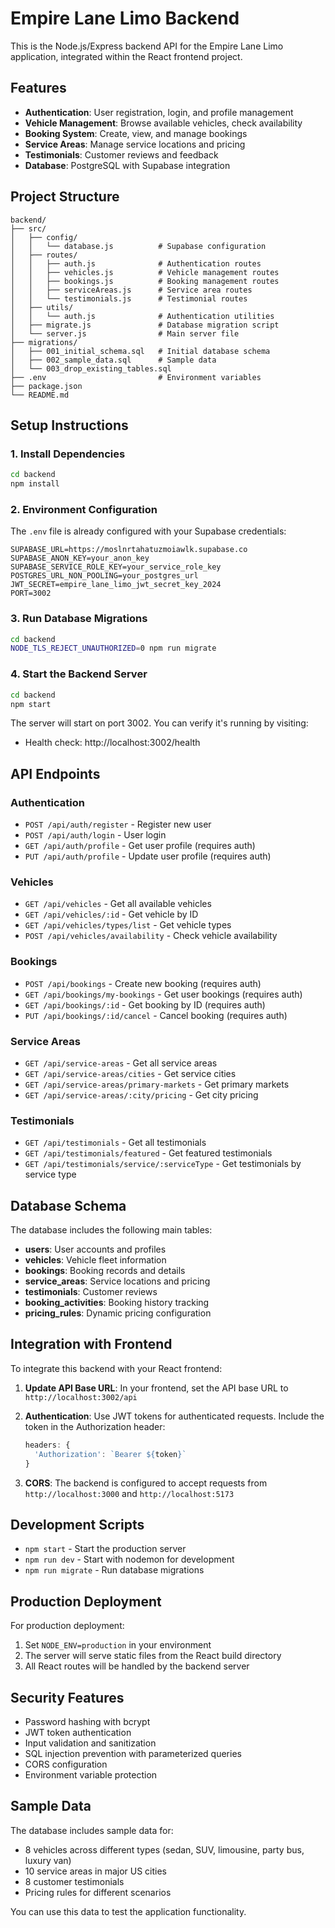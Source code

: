 # Empire Lane Limo Backend

This is the Node.js/Express backend API for the Empire Lane Limo application, integrated within the React frontend project.

## Features

- **Authentication**: User registration, login, and profile management
- **Vehicle Management**: Browse available vehicles, check availability
- **Booking System**: Create, view, and manage bookings
- **Service Areas**: Manage service locations and pricing
- **Testimonials**: Customer reviews and feedback
- **Database**: PostgreSQL with Supabase integration

## Project Structure

```
backend/
├── src/
│   ├── config/
│   │   └── database.js          # Supabase configuration
│   ├── routes/
│   │   ├── auth.js              # Authentication routes
│   │   ├── vehicles.js          # Vehicle management routes
│   │   ├── bookings.js          # Booking management routes
│   │   ├── serviceAreas.js      # Service area routes
│   │   └── testimonials.js      # Testimonial routes
│   ├── utils/
│   │   └── auth.js              # Authentication utilities
│   ├── migrate.js               # Database migration script
│   └── server.js                # Main server file
├── migrations/
│   ├── 001_initial_schema.sql   # Initial database schema
│   ├── 002_sample_data.sql      # Sample data
│   └── 003_drop_existing_tables.sql
├── .env                         # Environment variables
├── package.json
└── README.md
```

## Setup Instructions

### 1. Install Dependencies

```bash
cd backend
npm install
```

### 2. Environment Configuration

The `.env` file is already configured with your Supabase credentials:

```env
SUPABASE_URL=https://moslnrtahatuzmoiawlk.supabase.co
SUPABASE_ANON_KEY=your_anon_key
SUPABASE_SERVICE_ROLE_KEY=your_service_role_key
POSTGRES_URL_NON_POOLING=your_postgres_url
JWT_SECRET=empire_lane_limo_jwt_secret_key_2024
PORT=3002
```

### 3. Run Database Migrations

```bash
cd backend
NODE_TLS_REJECT_UNAUTHORIZED=0 npm run migrate
```

### 4. Start the Backend Server

```bash
cd backend
npm start
```

The server will start on port 3002. You can verify it's running by visiting:
- Health check: http://localhost:3002/health

## API Endpoints

### Authentication
- `POST /api/auth/register` - Register new user
- `POST /api/auth/login` - User login
- `GET /api/auth/profile` - Get user profile (requires auth)
- `PUT /api/auth/profile` - Update user profile (requires auth)

### Vehicles
- `GET /api/vehicles` - Get all available vehicles
- `GET /api/vehicles/:id` - Get vehicle by ID
- `GET /api/vehicles/types/list` - Get vehicle types
- `POST /api/vehicles/availability` - Check vehicle availability

### Bookings
- `POST /api/bookings` - Create new booking (requires auth)
- `GET /api/bookings/my-bookings` - Get user bookings (requires auth)
- `GET /api/bookings/:id` - Get booking by ID (requires auth)
- `PUT /api/bookings/:id/cancel` - Cancel booking (requires auth)

### Service Areas
- `GET /api/service-areas` - Get all service areas
- `GET /api/service-areas/cities` - Get service cities
- `GET /api/service-areas/primary-markets` - Get primary markets
- `GET /api/service-areas/:city/pricing` - Get city pricing

### Testimonials
- `GET /api/testimonials` - Get all testimonials
- `GET /api/testimonials/featured` - Get featured testimonials
- `GET /api/testimonials/service/:serviceType` - Get testimonials by service type

## Database Schema

The database includes the following main tables:

- **users**: User accounts and profiles
- **vehicles**: Vehicle fleet information
- **bookings**: Booking records and details
- **service_areas**: Service locations and pricing
- **testimonials**: Customer reviews
- **booking_activities**: Booking history tracking
- **pricing_rules**: Dynamic pricing configuration

## Integration with Frontend

To integrate this backend with your React frontend:

1. **Update API Base URL**: In your frontend, set the API base URL to `http://localhost:3002/api`

2. **Authentication**: Use JWT tokens for authenticated requests. Include the token in the Authorization header:
   ```javascript
   headers: {
     'Authorization': `Bearer ${token}`
   }
   ```

3. **CORS**: The backend is configured to accept requests from `http://localhost:3000` and `http://localhost:5173`

## Development Scripts

- `npm start` - Start the production server
- `npm run dev` - Start with nodemon for development
- `npm run migrate` - Run database migrations

## Production Deployment

For production deployment:

1. Set `NODE_ENV=production` in your environment
2. The server will serve static files from the React build directory
3. All React routes will be handled by the backend server

## Security Features

- Password hashing with bcrypt
- JWT token authentication
- Input validation and sanitization
- SQL injection prevention with parameterized queries
- CORS configuration
- Environment variable protection

## Sample Data

The database includes sample data for:
- 8 vehicles across different types (sedan, SUV, limousine, party bus, luxury van)
- 10 service areas in major US cities
- 8 customer testimonials
- Pricing rules for different scenarios

You can use this data to test the application functionality.

